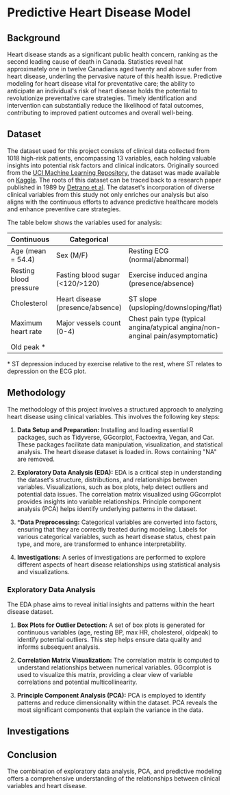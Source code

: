 # Predictive Heart Disease Model

## Background

Heart disease stands as a significant public health concern, ranking as the second leading cause of death in Canada. Statistics reveal hat approximately one in twelve Canadians aged twenty and above sufer from heart disease, underling the pervasive nature of this health issue. Predictive modeling for heart disease vital for preventative care; the ability to anticipate an individual's risk of heart disease holds the potential to revolutionize preventative care strategies. Timely identification and intervention can substantially reduce the likelihood of fatal outcomes, contributing to improved patient outcomes and overall well-being. 

## Dataset 

The dataset used for this project consists of clinical data collected from 1018 high-risk patients, encompassing 13 variables, each holding valuable insights into potential risk factors and clinical indicators. Originally sourced from the [UCI Machine Learning Repository][1], the dataset was made available on [Kaggle][2]. The roots of this dataset can be traced back to a research paper published in 1989 by [Detrano et al][3]. The dataset's incorporation of diverse clinical variables from this study not only enriches our analysis but also aligns with the continuous efforts to advance predictive healthcare models and enhance preventive care strategies.

The table below shows the variables used for analysis:

| Continuous          | Categorical                   |          | 
|--------------------|-----------------------------|----------| 
| Age (mean = 54.4) | Sex (M/F)                      | Resting ECG (normal/abnormal) | 
| Resting blood pressure | Fasting blood sugar (<120/>120) | Exercise induced angina (presence/absence) |
| Cholesterol        | Heart disease (presence/absence)  | ST slope (upsloping/downsloping/flat) |
| Maximum heart rate | Major vessels count (0-4)     | Chest pain type (typical angina/atypical angina/non-anginal pain/asymptomatic) |
| Old peak *          |  | |

\* ST depression induced by exercise relative to the rest, where ST relates to depression on the ECG plot. 

[1]: https://archive.ics.uci.edu/dataset/45/heart+disease
[2]: https://www.kaggle.com/datasets/johnsmith88/heart-disease-dataset
[3]: https://www.semanticscholar.org/paper/International-application-of-a-new-probability-for-Detrano-J%C3%A1nosi/a7d714f8f87bfc41351eb5ae1e5472f0ebbe0574

## Methodology
The methodology of this project involves a structured approach to analyzing heart disease using clinical variables. This involves the following key steps:

1. **Data Setup and Preparation:** Installing and loading essential R packages, such as Tidyverse, GGcorplot, Factoextra, Vegan, and Car. These packages facilitate data manipulation, visualization, and statistical analysis. The heart disease dataset is loaded in. Rows containing "NA" are removed.

2. **Exploratory Data Analysis (EDA):** EDA is a critical step in understanding the dataset's structure, distributions, and relationships between variables. Visualizations, such as box plots, help detect outliers and potential data issues. The correlation matrix visualized using GGcorrplot provides insights into variable relationships. Principle component analysis (PCA) helps identify underlying patterns in the dataset.

3. ***Data Preprocessing:** Categorical variables are converted into factors, ensuring that they are correctly treated during modeling. Labels for various categorical variables, such as heart disease status, chest pain type, and more, are transformed to enhance interpretability.

4. **Investigations:** A series of investigations are performed to explore different aspects of heart disease relationships using statistical analysis and visualizations.

### Exploratory Data Analysis 
The EDA phase aims to reveal initial insights and patterns within the heart disease dataset.

1. **Box Plots for Outlier Detection:**  A set of box plots is generated for continuous variables (age, resting BP, max HR, cholesterol, oldpeak) to identify potential outliers. This step helps ensure data quality and informs subsequent analysis.

2. **Correlation Matrix Visualization:** The correlation matrix is computed to understand relationships between numerical variables. GGcorrplot is used to visualize this matrix, providing a clear view of variable correlations and potential multicollinearity.

3. **Principle Component Analysis (PCA):** PCA is employed to identify patterns and reduce dimensionality within the dataset. PCA reveals the most significant components that explain the variance in the data.

## Investigations

## Conclusion
The combination of exploratory data analysis, PCA, and predictive modeling offers a comprehensive understanding of the relationships between clinical variables and heart disease.